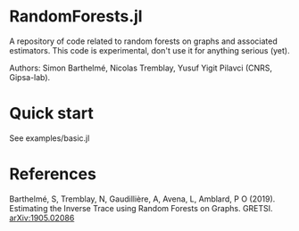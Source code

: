 # RandomForests.jl 

A repository of code related to random forests on graphs and associated estimators. This code is experimental, don't use it for anything serious (yet).

Authors: Simon Barthelmé, Nicolas Tremblay, Yusuf Yigit Pilavci (CNRS, Gipsa-lab).

# Quick start

See examples/basic.jl 

# References 

Barthelmé, S, Tremblay, N, Gaudillière, A, Avena, L, Amblard, P O (2019). Estimating the Inverse Trace using Random Forests on Graphs. GRETSI. [arXiv:1905.02086](http://arxiv.org/abs/1905.02086)

